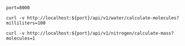 ```shell
port=8000
```
```shell
curl -v http://localhost:${port}/api/v1/water/calculate-molecules?milliliters=100
```
```shell
curl -v http://localhost:${port}/api/v1/nitrogen/calculate-mass?molecules=1
```
